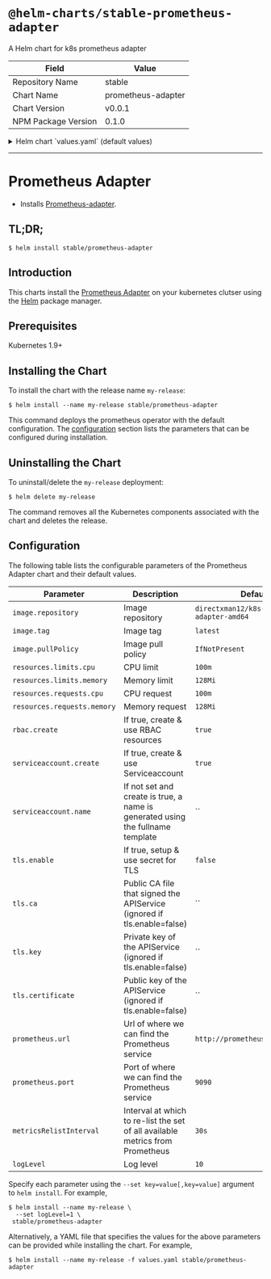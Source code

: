 # `@helm-charts/stable-prometheus-adapter`

A Helm chart for k8s prometheus adapter

| Field               | Value              |
| ------------------- | ------------------ |
| Repository Name     | stable             |
| Chart Name          | prometheus-adapter |
| Chart Version       | v0.0.1             |
| NPM Package Version | 0.1.0              |

<details>

<summary>Helm chart `values.yaml` (default values)</summary>

```yaml
# Default values for k8s-prometheus-adapter..
image:
  repository: directxman12/k8s-prometheus-adapter-amd64
  tag: v0.2.1
  pullPolicy: IfNotPresent

replicas: 1

rbac:
  # Specifies whether RBAC resources should be created
  create: true

serviceAccount:
  # Specifies whether a service account should be created
  create: true
  # The name of the service account to use.
  # If not set and create is true, a name is generated using the fullname template
  name:

resources:
  # requests:
  #   cpu: 100m
  #   memory: 128Mi
  # limits:
  #   cpu: 100m
  #   memory: 128Mi

tls:
  enable: false
  ca: |-
    # Public CA file that signed the APIService
  key: |-
    # Private key of the APIService
  certificate: |-
    # Public key of the APIService

# Url to access prometheus
prometheus:
  url: http://prometheus.default.svc
  port: 9090

metricsRelistInterval: 30s
logLevel: 10
```

</details>

---

# Prometheus Adapter

- Installs [Prometheus-adapter](https://github.com/DirectXMan12/k8s-prometheus-adapter).

## TL;DR;

```console
$ helm install stable/prometheus-adapter
```

## Introduction

This charts install the [Prometheus Adapter](https://github.com/DirectXMan12/k8s-prometheus-adapter) on your kubernetes clutser using the [Helm](https://helm.sh) package manager.

## Prerequisites

Kubernetes 1.9+

## Installing the Chart

To install the chart with the release name `my-release`:

```console
$ helm install --name my-release stable/prometheus-adapter
```

This command deploys the prometheus operator with the default configuration. The [configuration](#configuration) section lists the parameters that can be configured during installation.

## Uninstalling the Chart

To uninstall/delete the `my-release` deployment:

```console
$ helm delete my-release
```

The command removes all the Kubernetes components associated with the chart and deletes the release.

## Configuration

The following table lists the configurable parameters of the Prometheus Adapter chart and their default values.

| Parameter                   | Description                                                                    | Default                                     |
| --------------------------- | ------------------------------------------------------------------------------ | ------------------------------------------- |
| `image.repository`          | Image repository                                                               | `directxman12/k8s-prometheus-adapter-amd64` |
| `image.tag`                 | Image tag                                                                      | `latest`                                    |
| `image.pullPolicy`          | Image pull policy                                                              | `IfNotPresent`                              |
| `resources.limits.cpu`      | CPU limit                                                                      | `100m`                                      |
| `resources.limits.memory`   | Memory limit                                                                   | `128Mi`                                     |
| `resources.requests.cpu`    | CPU request                                                                    | `100m`                                      |
| `resources.requests.memory` | Memory request                                                                 | `128Mi`                                     |
| `rbac.create`               | If true, create & use RBAC resources                                           | `true`                                      |
| `serviceaccount.create`     | If true, create & use Serviceaccount                                           | `true`                                      |
| `serviceaccount.name`       | If not set and create is true, a name is generated using the fullname template | ``                                          |
| `tls.enable`                | If true, setup & use secret for TLS                                            | `false`                                     |
| `tls.ca`                    | Public CA file that signed the APIService (ignored if tls.enable=false)        | ``                                          |
| `tls.key`                   | Private key of the APIService (ignored if tls.enable=false)                    | ``                                          |
| `tls.certificate`           | Public key of the APIService (ignored if tls.enable=false)                     | ``                                          |
| `prometheus.url`            | Url of where we can find the Prometheus service                                | `http://prometheus.default.svc`             |
| `prometheus.port`           | Port of where we can find the Prometheus service                               | `9090`                                      |
| `metricsRelistInterval`     | Interval at which to re-list the set of all available metrics from Prometheus  | `30s`                                       |
| `logLevel`                  | Log level                                                                      | `10`                                        |

Specify each parameter using the `--set key=value[,key=value]` argument to `helm install`. For example,

```console
$ helm install --name my-release \
  --set logLevel=1 \
 stable/prometheus-adapter
```

Alternatively, a YAML file that specifies the values for the above parameters can be provided while installing the chart. For example,

```console
$ helm install --name my-release -f values.yaml stable/prometheus-adapter
```
